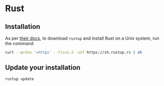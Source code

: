 # Rust <img alt="Rust" src='https://rustacean.net/assets/rustacean-flat-happy.png' width="2">

## Installation

As per [their docs](https://www.rust-lang.org/tools/install), to download `rustup` and install Rust on a Unix system, run the command:

```bash
curl --proto '=https' --tlsv1.2 -sSf https://sh.rustup.rs | sh
```

## Update your installation

```sh
rustup update
```
